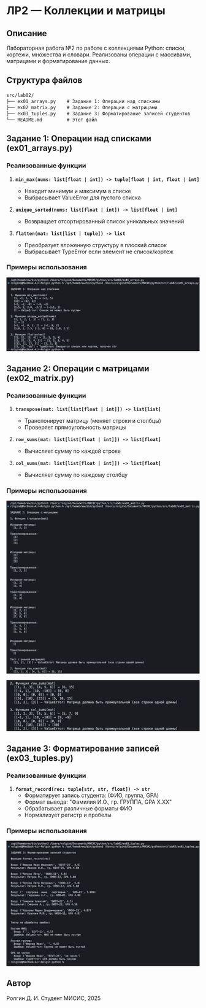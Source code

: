 # ЛР2 — Коллекции и матрицы

## Описание
Лабораторная работа №2 по работе с коллекциями Python: списки, кортежи, множества и словари. Реализованы операции с массивами, матрицами и форматирование данных.

## Структура файлов

```
src/lab02/
├── ex01_arrays.py    # Задание 1: Операции над списками
├── ex02_matrix.py    # Задание 2: Операции с матрицами
├── ex03_tuples.py    # Задание 3: Форматирование записей студентов
└── README.md         # Этот файл
```






## Задание 1: Операции над списками (ex01_arrays.py)

### Реализованные функции

1. **`min_max(nums: list[float | int]) -> tuple[float | int, float | int]`**
   - Находит минимум и максимум в списке
   - Выбрасывает ValueError для пустого списка

2. **`unique_sorted(nums: list[float | int]) -> list[float | int]`**
   - Возвращает отсортированный список уникальных значений

3. **`flatten(mat: list[list | tuple]) -> list`**
   - Преобразует вложенную структуру в плоский список
   - Выбрасывает TypeError если элемент не список/кортеж

### Примеры использования

![Задание 1: Операции над списками](/img/lab02/ex1.png)

## Задание 2: Операции с матрицами (ex02_matrix.py)

### Реализованные функции

1. **`transpose(mat: list[list[float | int]]) -> list[list]`**
   - Транспонирует матрицу (меняет строки и столбцы)
   - Проверяет прямоугольность матрицы

2. **`row_sums(mat: list[list[float | int]]) -> list[float]`**
   - Вычисляет сумму по каждой строке

3. **`col_sums(mat: list[list[float | int]]) -> list[float]`**
   - Вычисляет сумму по каждому столбцу

### Примеры использования

![Задание 2: Функция transpose](/img/lab02/ex2_1.png)

![Задание 2: Функции row_sums и col_sums](/img/lab02/ex2_2.png)

## Задание 3: Форматирование записей (ex03_tuples.py)

### Реализованные функции

1. **`format_record(rec: tuple[str, str, float]) -> str`**
   - Форматирует запись студента: (ФИО, группа, GPA)
   - Формат вывода: "Фамилия И.О., гр. ГРУППА, GPA X.XX"
   - Обрабатывает различные форматы ФИО
   - Нормализует регистр и пробелы

### Примеры использования

![Задание 3: Форматирование записей студентов](/img/lab02/ex3.png)


## Автор

Ролгин Д. И. Студент МИСИС, 2025



